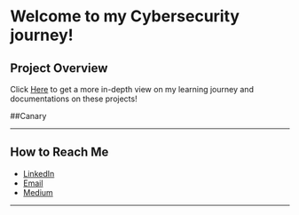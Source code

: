 # Welcome to my Cybersecurity journey! 


## Project Overview
Click [Here](https://torch-glitter-ad2.notion.site/Cybersecurity-Projects-157c93d8516f43329b7263d16cab6b92?pvs=4) to get a more in-depth view on my learning journey and documentations on these projects!

##Canary



---

## How to Reach Me
- [LinkedIn](https://www.linkedin.com/in/kingbojan) 
- [Email](kingbojbusiness@gmail.com)
- [Medium](https://medium.com/@buhbykai)

---

